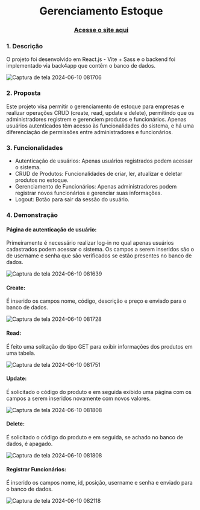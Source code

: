 <h1 align="center">Gerenciamento Estoque</h1>

<div align="center">
  <h3> 
    <a href="https://gerenciamento-estoque.vercel.app">
      Acesse o site aqui
    </a>
  </h3>
</div>
<h3>1. Descrição</h3>
<p>O projeto foi desenvolvido em React.js - Vite + Sass e o backend foi implementado via back4app que contêm o banco de dados.</p>

![Captura de tela 2024-06-10 081706](https://github.com/marcelopetroni/Gerenciamento-estoque/assets/105806830/dad8052a-b63c-4e6f-933e-b15a02d1054e)

<h3>2. Proposta</h3>
<p>Este projeto visa permitir o gerenciamento de estoque para empresas e realizar operações CRUD (create, read, update e delete), permitindo que os administradores registrem e gerenciem produtos e funcionários. Apenas usuários autenticados têm acesso às funcionalidades do sistema, e há uma diferenciação de permissões entre administradores e funcionários.</p>

<h3>3. Funcionalidades</h3>
<ul>
  <li>Autenticação de usuários: Apenas usuários registrados podem acessar o sistema.</li>
  <li>CRUD de Produtos: Funcionalidades de criar, ler, atualizar e deletar produtos no estoque.</li>
  <li>Gerenciamento de Funcionários: Apenas administradores podem registrar novos funcionários e gerenciar suas informações.</li>
  <li>Logout: Botão para sair da sessão do usuário.</li>
</ul>
<h3>4. Demonstração</h3>
<h4><b>Página de autenticação de usuário:</b></h4>
<p>Primeiramente é necessário realizar log-in no qual apenas usuários cadastrados podem acessar o sistema. Os campos a serem inseridos são o de username e senha que são verificados se estão presentes no banco de dados.</p>

![Captura de tela 2024-06-10 081639](https://github.com/marcelopetroni/Gerenciamento-estoque/assets/105806830/ea18c5e8-256a-4937-a97b-b7159db4daa7)

<h4><b>Create:</b></h4>
<p>É inserido os campos nome, código, descrição e preço e enviado para o banco de dados.</p>

![Captura de tela 2024-06-10 081728](https://github.com/marcelopetroni/Gerenciamento-estoque/assets/105806830/965e7e10-af52-4c4a-9822-f8c8bc11ce32)

<h4><b>Read:</b></h4>
<p>É feito uma solitação do tipo GET para exibir informações dos produtos em uma tabela.</p>

![Captura de tela 2024-06-10 081751](https://github.com/marcelopetroni/Gerenciamento-estoque/assets/105806830/ba5d9128-9191-4a49-b376-949b6bf46074)

<h4><b>Update:</b></h4>
<p>É solicitado o código do produto e em seguida exibido uma página com os campos a serem inseridos novamente com novos valores.</p>

![Captura de tela 2024-06-10 081808](https://github.com/marcelopetroni/Gerenciamento-estoque/assets/105806830/c93f0ce4-a3c4-4a21-8de7-cf65d8b684f5)

<h4><b>Delete:</b></h4>
<p>É solicitado o código do produto e em seguida, se achado no banco de dados, é apagado.</p>

![Captura de tela 2024-06-10 081808](https://github.com/marcelopetroni/Gerenciamento-estoque/assets/105806830/7f216986-9799-40d3-ae56-c4d8384eacf1)

<h4><b>Registrar Funcionários:</b></h4>
<p>É inserido os campos nome, id, posição, username e senha e enviado para o banco de dados.</p>

![Captura de tela 2024-06-10 082118](https://github.com/marcelopetroni/Gerenciamento-estoque/assets/105806830/e1152250-ad84-4d69-a3bb-f94b2df21806)
